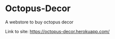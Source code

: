 # Octopus-Decor
A webstore to buy octopus decor

Link to site: https://octopus-decor.herokuapp.com/
